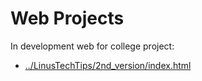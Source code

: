 # Web Projects

In development web for college project: 
- [../LinusTechTips/2nd_version/index.html](/LinusTechTips/2nd_version/index.html)



